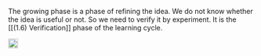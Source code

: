 
The growing phase is a phase of refining the idea. We do not know whether the idea is useful or not. So we need to verify it by experiment. It is the [[(1.6) Verification]] phase of the learning cycle.

<img src='https://scrapbox.io/api/pages/nishio/en/icon' alt='en.icon' height="19.5"/>